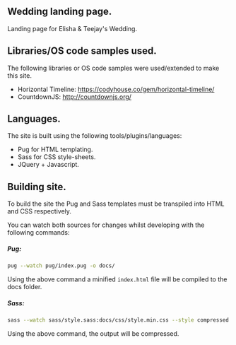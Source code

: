 ## Wedding landing page.

Landing page for Elisha & Teejay's Wedding.

## Libraries/OS code samples used.

The following libraries or OS code samples were used/extended to make this site.

- Horizontal Timeline: https://codyhouse.co/gem/horizontal-timeline/
- CountdownJS: http://countdownjs.org/

## Languages.

The site is built using the following tools/plugins/languages:

- Pug for HTML templating.
- Sass for CSS style-sheets.
- JQuery + Javascript.

## Building site.

To build the site the Pug and Sass templates must be transpiled into HTML and CSS
respectively.

You can watch both sources for changes whilst developing with the following
commands:

##### Pug:

```bash
pug --watch pug/index.pug -o docs/
```

Using the above command a minified `index.html` file will be compiled to the docs
folder.

##### Sass:

```bash
sass --watch sass/style.sass:docs/css/style.min.css --style compressed
```

Using the above command, the output will be compressed.